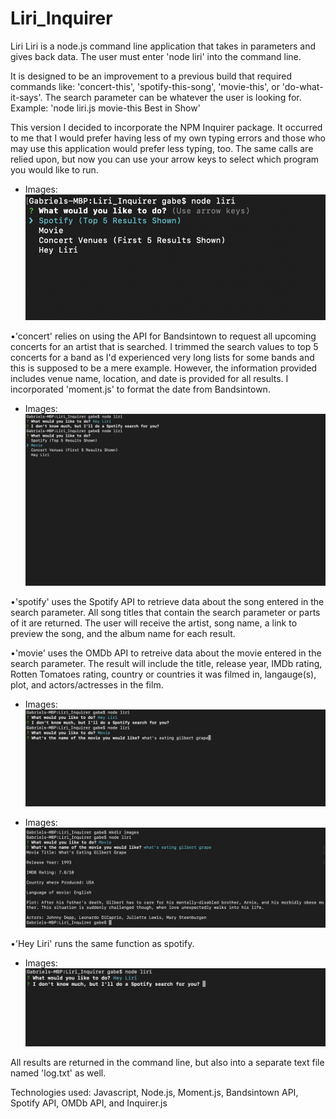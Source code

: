 # Liri_Inquirer

Liri
Liri is a node.js command line application that takes in parameters and gives back data. The user must enter 'node liri' into the command line.

It is designed to be an improvement to a previous build that required commands like: 'concert-this', 'spotify-this-song', 'movie-this', or 'do-what-it-says'. The search parameter can be whatever the user is looking for. 
Example: 'node liri.js movie-this Best in Show'

This version I decided to incorporate the NPM Inquirer package.  It occurred to me that I would prefer having less of my own typing errors and those who may use this application would prefer less typing, too.  The same calls are relied upon, but now you can use your arrow keys to select which program you would like to run.  

* Images:
![Basic Command](./images/basic_command.png) 


•'concert' relies on using the API for Bandsintown to request all upcoming concerts for an artist that is searched. I trimmed the search values to top 5 concerts for a band as I'd experienced very long lists for some bands and this is supposed to be a mere example.  However, the information provided includes venue name, location, and date is provided for all results. I incorporated 'moment.js' to format the date from Bandsintown.
* Images:
![Navigating](./images/selecting.png)

•'spotify' uses the Spotify API to retrieve data about the song entered in the search parameter. All song titles that contain the search parameter or parts of it are returned. The user will receive the artist, song name, a link to preview the song, and the album name for each result.

•'movie' uses the OMDb API to retreive data about the movie entered in the search parameter. The result will include the title, release year, IMDb rating, Rotten Tomatoes rating, country or countries it was filmed in, langauge(s), plot, and actors/actresses in the film.
* Images:
![Movie choice](./images/movieChoice.png)

* Images:
![Movie Search](./images/gilbertGrape.png)

•'Hey Liri' runs the same function as spotify.

* Images:
![Hey Liri](./images/heyLiri.png)


All results are returned in the command line, but also into a separate text file named 'log.txt' as well.

Technologies used: Javascript, Node.js, Moment.js, Bandsintown API, Spotify API, OMDb API, and Inquirer.js
